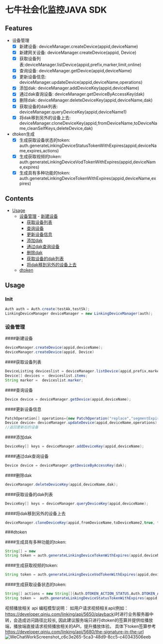 # 七牛社会化监控JAVA SDK

## Features

- 设备管理
	- [x] 新建设备: deviceManager.createDevice(appid,deviceName)
	- [x] 新建网关设备: deviceManager.createDevice(appid, Device)
	- [x] 获取设备列表:deviceManager.listDevice(appid,prefix,marker,limit,online)
	- [x] 查询设备: deviceManager.getDevice(appid,deviceName)
	- [x] 更新设备信息: deviceManager.updateDevice(appid,deviceName,operations)
	- [x] 添加dak: deviceManager.addDeviceKey(appid,deviceName)
	- [x] 通过dak查询设备: deviceManager.getDeviceByAccessKey(dak)
	- [x] 删除dak: deviceManager.deleteDeviceKey(appid,deviceName,dak)
	- [x] 获取设备的dak列表: deviceManager.queryDeviceKey(appid,deviceName1)
	- [x] 将dak移到另外的设备上去: deviceManager.cloneDeviceKey(appid,fromDeviceName,toDeviceName,cleanSelfKeys,deleteDevice,dak)
- dtoken生成
	- [x] 生成获取设备状态的token: auth.generateLinkingDeviceStatusTokenWithExpires(appid,deviceName,expires,actions)
	- [x] 生成获取视频的token: auth.generateLinkingDeviceVodTokenWithExpires(appid,deviceName,expires)
	- [x] 生成具有多种功能的token: auth.generateLinkingDeviceTokenWithExpires(appid,deviceName,expires)

## Contents


- [Usage](#usage)
	- [设备管理](#设备管理)
	        - [新建设备](#新建设备)
		- [获取设备列表](#获取设备列表)
		- [查询设备](#查询设备)
		- [更新设备信息](#更新设备信息)
		- [添加dak](#添加dak)
		- [通过dak查询设备](#通过dak查询设备)
		- [删除dak](#删除dak)
		- [获取设备的dak列表](#获取设备的dak列表)
		- [将dak移到另外的设备上去](#将dak移到另外的设备上去)
	- [dtoken](#dtoken)
        


## Usage

### Init

```java
Auth auth = Auth.create(testAk,testSk);
LinkingDeviceManager deviceManager = new LinkingDeviceManager(auth);
```

### 设备管理

####新建设备

```java
deviceManager.createDevice(appid,deviceName);
deviceManager.createDevice(appid, Device)
```
####获取设备列表

```java
DeviceListing deviceslist = deviceManager.listDevice(appid,prefix,marker,limit,online)
Device[] devices =  deviceslist.items;
String marker =  deviceslist.marker;
```
####查询设备

```java
Device device = deviceManager.getDevice(appid,deviceName);
```
####更新设备信息

```java
PatchOperation[] operations={new PatchOperation("replace","segmentExpireDays",9)};
Device device= deviceManager.updateDevice(appid,deviceName,operations);
//返回更新后的设备
```
####添加dak

```java
DeviceKey[] keys = deviceManager.addDeviceKey(appid,deviceName);
```
####通过dak查询设备

```java
Device device = deviceManager.getDeviceByAccessKey(dak);
```
####删除dak

```java
deviceManager.deleteDeviceKey(appid,deviceName,dak);
```
####获取设备的dak列表

```java
DeviceKey[] keys = deviceManager.queryDeviceKey(appid,deviceName);
```
####将dak移到另外的设备上去

```java
deviceManager.cloneDeviceKey(appid,fromDeviceName,toDeviceName2,true, false,dak)
```


###dtoken

####生成具有多种功能的token:
```java
String[] = new
String token = auth.generateLinkingDeviceTokenWithExpires(appid,deviceName,expires,actions);
```


####生成获取视频的token: 
```java
String token = auth.generateLinkingDeviceVodTokenWithExpires(appid,deviceName,expires)
```
####生成获取设备状态的token:
```java
String[] actions = new String[]{Auth.DTOKEN_ACTION_STATUS,Auth.DTOKEN_ACTION_VOD,Auth.DTOKEN_ACTION_TUTK};
String token =  auth.generateLinkingDeviceStatusTokenWithExpires(appid,deviceName,expires)
```
视频播放相关 api 编程模型说明：
如用户请求视频相关api(例如：https://developer.qiniu.com/linking/api/5650/playback)时进行业务服务器中转，会造成访问路径比较长, 因此建议服务端只进行dtoken的签算并提供给播放端，播放端直接请求视频播放相关的API，提升播放体验。
具体下token签算参考 https://developer.qiniu.com/linking/api/5680/the-signature-in-the-url
![WeChatWorkScreenshot_c6c3e265-5ca3-48d9-8cc5-c40343506eeb](https://user-images.githubusercontent.com/34932312/63987548-3d000100-cb0b-11e9-971b-7aea84e07c67.png)